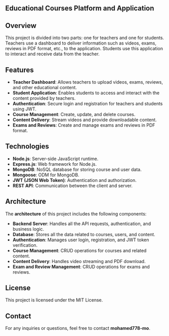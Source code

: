 ## Educational Courses Platform and Application
 
## Overview
This project is divided into two parts: one for teachers and one for students. Teachers use a dashboard to deliver information such as videos, exams, reviews in PDF format, etc., to the application. Students use this application to interact and receive data from the teacher.

## Features
- **Teacher Dashboard**: Allows teachers to upload videos, exams, reviews, and other educational content.
- **Student Application**: Enables students to access and interact with the content provided by teachers.
- **Authentication**: Secure login and registration for teachers and students using JWT.
- **Course Management**: Create, update, and delete courses.
- **Content Delivery**: Stream videos and provide downloadable content.
- **Exams and Reviews**: Create and manage exams and reviews in PDF format.

## Technologies
- **Node.js**: Server-side JavaScript runtime.
- **Express.js**: Web framework for Node.js.
- **MongoDB**: NoSQL database for storing course and user data.
- **Mongoose**: ODM for MongoDB.
- **JWT (JSON Web Token)**: Authentication and authorization.
- **REST API**: Communication between the client and server.

## Architecture
The **architecture** of this project includes the following components:

- **Backend Server**: Handles all the API requests, authentication, and business logic.
- **Database**: Stores all the data related to courses, users, and content.
- **Authentication**: Manages user login, registration, and JWT token verification.
- **Course Management**: CRUD operations for courses and related content.
- **Content Delivery**: Handles video streaming and PDF download.
- **Exam and Review Management**: CRUD operations for exams and reviews.

## License
This project is licensed under the MIT License.

## Contact
For any inquiries or questions, feel free to contact **mohamed778-mo**.
